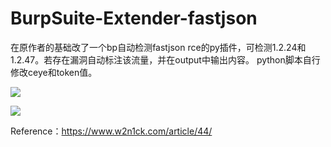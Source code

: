 # BurpSuite-Extender-fastjson

在原作者的基础改了一个bp自动检测fastjson rce的py插件，可检测1.2.24和1.2.47。若存在漏洞自动标注该流量，并在output中输出内容。 python脚本自行修改ceye和token值。

![](https://github.com/uknowsec/BurpSuite-Extender-fastjson/blob/master/2.jpg)

![](https://github.com/uknowsec/BurpSuite-Extender-fastjson/blob/master/3.jpg)

Reference：https://www.w2n1ck.com/article/44/
